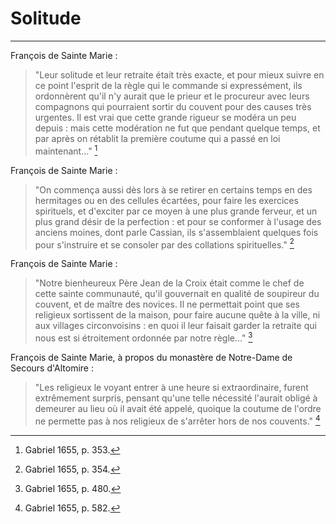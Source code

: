 # Solitude

***

François de Sainte Marie :

> "Leur solitude et leur retraite était très exacte, et pour mieux suivre en ce point l'esprit de la règle qui le commande si expressément, ils ordonnèrent qu'il n'y aurait que le prieur et le procureur avec leurs compagnons qui pourraient sortir du couvent pour des causes très urgentes. Il est vrai que cette grande rigueur se modéra un peu depuis : mais cette modération ne fut que pendant quelque temps, et par après on rétablit la première coutume qui a passé en loi maintenant..." [^1]

[^1]: Gabriel 1655, p. 353.

François de Sainte Marie :

> "On commença aussi dès lors à se retirer en certains temps en des hermitages ou en des cellules écartées, pour faire les exercices spirituels, et d'exciter par ce moyen à une plus grande ferveur, et un plus grand désir de la perfection : et pour se conformer à l'usage des anciens moines, dont parle Cassian, ils s'assemblaient quelques fois pour s'instruire et se consoler par des collations spirituelles." [^2]

[^2]: Gabriel 1655, p. 354.

François de Sainte Marie :

> "Notre bienheureux Père Jean de la Croix était comme le chef de cette sainte communauté, qu'il gouvernait en qualité de soupireur du couvent, et de maître des novices. Il ne permettait point que ses religieux sortissent de la maison, pour faire aucune quête à la ville, ni aux villages circonvoisins : en quoi il leur faisait garder la retraite qui nous est si étroitement ordonnée par notre règle..." [^3]

[^3]: Gabriel 1655, p. 480.

François de Sainte Marie, à propos du monastère de Notre-Dame de Secours d'Altomire :

> "Les religieux le voyant entrer à une heure si extraordinaire, furent extrêmement surpris, pensant qu'une telle nécessité l'aurait obligé à demeurer au lieu où il avait été appelé, quoique la coutume de l'ordre ne permette pas à nos religieux de s'arrêter hors de nos couvents." [^4]

[^4]: Gabriel 1655, p. 582.
